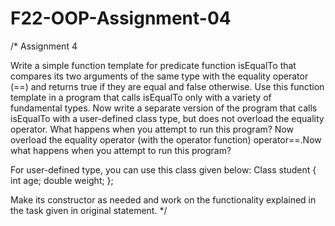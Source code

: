 # F22-OOP-Assignment-04
/*										Assignment 4

Write a simple function template for predicate function isEqualTo that compares its two arguments of the same type with the equality operator (==) and returns true if they are equal and false otherwise. Use this function template in a program that calls isEqualTo only with a variety of fundamental types. Now write a separate version of the program that calls isEqualTo with a user-defined class type, but does not overload the equality operator. What happens when you attempt to run this program? Now overload the equality operator (with the operator function) operator==.Now what happens when you attempt to run this program?

For user-defined type, you can use this class given below:
Class student
{
	int age;
	double weight;
};

Make its constructor as needed and work on the functionality explained in the task given in original statement.
*/
